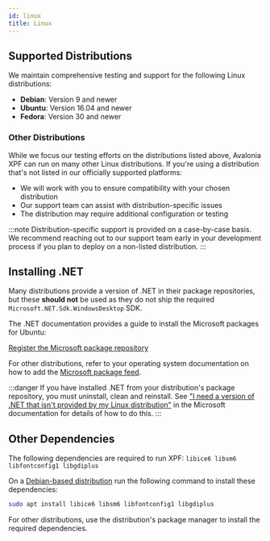 ```yaml
---
id: linux
title: Linux
---
```


## Supported Distributions
We maintain comprehensive testing and support for the following Linux distributions:

* **Debian**: Version 9 and newer
* **Ubuntu**: Version 16.04 and newer
* **Fedora**: Version 30 and newer

### Other Distributions
While we focus our testing efforts on the distributions listed above, Avalonia XPF can run on many other Linux distributions. If you're using a distribution that's not listed in our officially supported platforms:

* We will work with you to ensure compatibility with your chosen distribution
* Our support team can assist with distribution-specific issues
* The distribution may require additional configuration or testing

:::note
Distribution-specific support is provided on a case-by-case basis. We recommend reaching out to our support team early in your development process if you plan to deploy on a non-listed distribution.
:::


## Installing .NET

Many distributions provide a version of .NET in their package repositories, but these **should not** be used as they do not ship the required `Microsoft.NET.Sdk.WindowsDesktop` SDK.

The .NET documentation provides a guide to install the Microsoft packages for Ubuntu: 

[Register the Microsoft package repository](https://learn.microsoft.com/en-us/dotnet/core/install/linux-ubuntu#register-the-microsoft-package-repository)

For other distributions, refer to your operating system documentation on how to add the [Microsoft package feed](https://packages.microsoft.com/).

:::danger
If you have installed .NET from your distribution's package repository, you must uninstall, clean and reinstall. See ["I need a version of .NET that isn't provided by my Linux distribution"](https://learn.microsoft.com/en-us/dotnet/core/install/linux-package-mixup?pivots=os-linux-ubuntu#i-need-a-version-of-net-that-isnt-provided-by-my-linux-distribution) in the Microsoft documentation for details of how to do this.
:::

## Other Dependencies

The following dependencies are required to run XPF: `libice6 libsm6 libfontconfig1 libgdiplus`

On a [Debian-based distribution](https://en.wikipedia.org/wiki/Category:Debian-based_distributions) run the following command to install these dependencies:

```bash
sudo apt install libice6 libsm6 libfontconfig1 libgdiplus
```

For other distributions, use the distribution's package manager to install the required dependencies.
